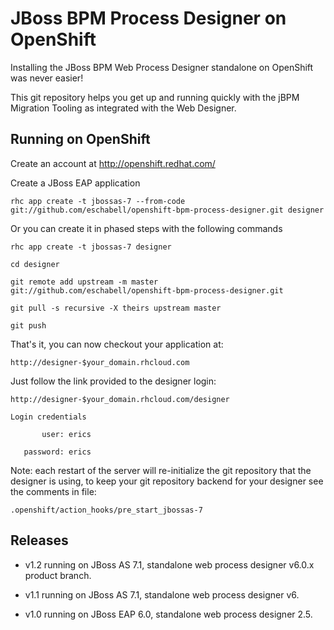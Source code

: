 JBoss BPM Process Designer on OpenShift 
===========================================
Installing the JBoss BPM Web Process Designer standalone on OpenShift was never easier!

This git repository helps you get up and running quickly with the jBPM
Migration Tooling as integrated with the Web Designer.


Running on OpenShift
----------------------

Create an account at http://openshift.redhat.com/

Create a JBoss EAP application

    rhc app create -t jbossas-7 --from-code git://github.com/eschabell/openshift-bpm-process-designer.git designer

Or you can create it in phased steps with the following commands

    rhc app create -t jbossas-7 designer

    cd designer

    git remote add upstream -m master git://github.com/eschabell/openshift-bpm-process-designer.git

    git pull -s recursive -X theirs upstream master

    git push


That's it, you can now checkout your application at:

    http://designer-$your_domain.rhcloud.com     

Just follow the link provided to the designer login:

    http://designer-$your_domain.rhcloud.com/designer

    Login credentials

           user: erics

       password: erics

Note: each restart of the server will re-initialize the git repository that the designer is using, to keep your git repository
backend for your designer see the comments in file:

    .openshift/action_hooks/pre_start_jbossas-7


Releases
---------

- v1.2 running on JBoss AS 7.1, standalone web process designer v6.0.x product branch.

- v1.1 running on JBoss AS 7.1, standalone web process designer v6.

- v1.0 running on JBoss EAP 6.0, standalone web process designer 2.5.

